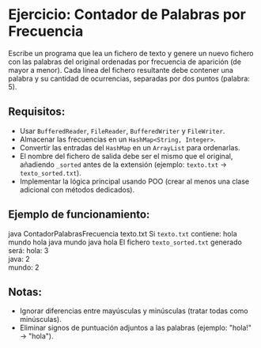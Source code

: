 # Ejercicio: Contador de Palabras por Frecuencia

Escribe un programa que lea un fichero de texto y genere un nuevo fichero con las palabras del original ordenadas por frecuencia de aparición (de mayor a menor). Cada línea del fichero resultante debe contener una palabra y su cantidad de ocurrencias, separadas por dos puntos (palabra: 5).

## Requisitos:
- Usar `BufferedReader`, `FileReader`, `BufferedWriter` y `FileWriter`.
- Almacenar las frecuencias en un `HashMap<String, Integer>`.
- Convertir las entradas del `HashMap` en un `ArrayList` para ordenarlas.
- El nombre del fichero de salida debe ser el mismo que el original, añadiendo `_sorted` antes de la extensión (ejemplo: `texto.txt` → `texto_sorted.txt`).
- Implementar la lógica principal usando POO (crear al menos una clase adicional con métodos dedicados).

## Ejemplo de funcionamiento:
java ContadorPalabrasFrecuencia texto.txt
Si `texto.txt` contiene:
hola mundo hola java mundo java hola
El fichero `texto_sorted.txt` generado será:
hola: 3  
java: 2  
mundo: 2 

## Notas:
- Ignorar diferencias entre mayúsculas y minúsculas (tratar todas como minúsculas).
- Eliminar signos de puntuación adjuntos a las palabras (ejemplo: "hola!" → "hola").
